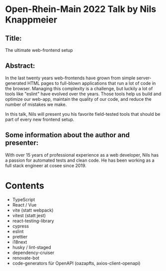 # Open-Rhein-Main 2022 Talk by Nils Knappmeier 

## Title:

The ultimate web-frontend setup

## Abstract:

In the last twenty years web-frontends have grown from simple server-generated HTML
pages to full-blown applications that run a lot of code in the browser.
Managing this complexity is a challenge, but luckily a lot of tools like "eslint" have evolved over
the years. Those tools help us build and optimize our web-app, maintain the quality
of our code, and reduce the number of mistakes we make.

In this talk, Nils will present you his favorite field-tested tools that 
should be part of every new frontend setup.


## Some information about the author and presenter:

With over 15 years of professional experience as a web developer, 
Nils has a passion for automated tests and clean code. 
He has been working as a full stack engineer at cosee since 2019.


# Contents

* TypeScript
* React / Vue
* vite (statt webpack)
* vitest (statt jest)
* react-testing-library
* cypress
* eslint
* prettier
* i18next
* husky / lint-staged
* dependency-cruiser
* renovate-bot
* code-generators für OpenAPI (oazapfts, axios-client-openapi)

